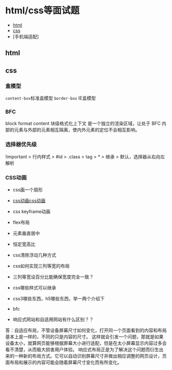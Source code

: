 # html/css等面试题

- [html](html)
- [css](css)
- [手机端适配]

## html

## css

### 盒模型 
`content-box`标准盒模型  `border-box` IE盒模型
### BFC
block format content  块级格式化上下文 是一个独立的渲染区域，让处于 BFC 内部的元素与外部的元素相互隔离，使内外元素的定位不会相互影响。
### 选择器优先级
!important > 行内样式 > #id > .class > tag > * > 继承 > 默认，选择器从右向左解析
### CSS动画
- css画一个扇形
- [css动画](https://www.30secondsofcode.org/css/p/1)[css动画](https://notes.itzkp.com/1.quickcheck/1.%E5%89%8D%E7%AB%AF/2.CSS%E5%92%8CCSS3%E9%80%9F%E6%9F%A5.html)
- css keyframe动画
- flex布局
- 元素垂直居中
- 恒定宽高比
- css清除浮动几种方式
- css如何实现三列等宽的布局
- 三列等宽设百分比能确保宽度完全一致？
- css哪些样式可以继承
- css3哪些东西，h5哪些东西，举一两个介绍下
- bfc

- 响应式网站和自适用网站有什么区别？？

答：自适应布局，不管设备屏幕尺寸如何变化，打开同一个页面看到的内容和布局基本上是一样的，不同的只是内容的尺寸。
这样就会引发一个问题，那就是如果设备太小，就算网页能够根据屏幕大小进行适配，但是在太小屏幕显示内容过多会看不清楚，从而极大损害用户体验。
响应式布局正是为了解决这个问题而衍生出来的一种新的布局方式。它可以自动识别屏幕尺寸并做出相应调整的网页设计，页面布局和展示的内容可能会随着屏幕尺寸变化而有所变化。
